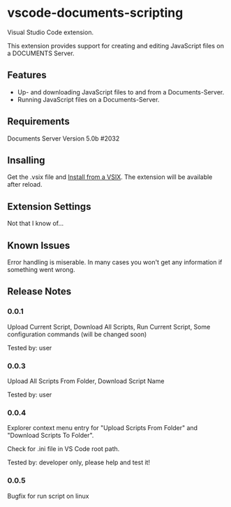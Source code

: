 # vscode-documents-scripting

Visual Studio Code extension.

This extension provides support for creating and editing JavaScript files on a DOCUMENTS Server.


## Features

* Up- and downloading JavaScript files to and from a Documents-Server.
* Running JavaScript files on a Documents-Server.


## Requirements

Documents Server Version 5.0b #2032

## Insalling

Get the .vsix file and
[Install from a VSIX](https://code.visualstudio.com/docs/extensions/install-extension#_install-from-a-vsix).
The extension will be available after reload.


## Extension Settings

Not that I know of...

## Known Issues

Error handling is miserable. In many cases you won't get any information if something went wrong.

## Release Notes

### 0.0.1

Upload Current Script,
Download All Scripts,
Run Current Script,
Some configuration commands (will be changed soon)

Tested by: user

### 0.0.3

Upload All Scripts From Folder,
Download Script Name

Tested by: user

### 0.0.4

Explorer context menu entry for "Upload Scripts From Folder" and "Download Scripts To Folder".

Check for .ini file in VS Code root path.

Tested by: developer only, please help and test it!

### 0.0.5

Bugfix for run script on linux

